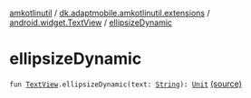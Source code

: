 [amkotlinutil](../../index.md) / [dk.adaptmobile.amkotlinutil.extensions](../index.md) / [android.widget.TextView](index.md) / [ellipsizeDynamic](./ellipsize-dynamic.md)

# ellipsizeDynamic

`fun `[`TextView`](https://developer.android.com/reference/android/widget/TextView.html)`.ellipsizeDynamic(text: `[`String`](https://kotlinlang.org/api/latest/jvm/stdlib/kotlin/-string/index.html)`): `[`Unit`](https://kotlinlang.org/api/latest/jvm/stdlib/kotlin/-unit/index.html) [(source)](https://github.com/adaptmobile-organization/amkotlinutil/tree/master/amkotlinutil/amkotlinutil/src/main/java/dk/adaptmobile/amkotlinutil/extensions/TextViewExtensions.kt#L66)
